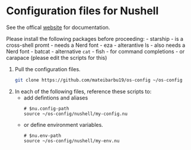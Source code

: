 # Configuration files for Nushell

See the offical [website](https://www.nushell.sh) for documentation.

Please install the following packages before proceeding:
    - starship 
        - is a cross-shell promt
        - needs a Nerd font
    - eza
        - alterantive ls
        - also needs a Nerd font
    - batcat
        - alternative `cat`
    - fish
        - for command completions
        - or carapace (please edit the scripts for this)

1. Pull the configuration files.
    ```sh
    git clone https://github.com/mateibarbu19/os-config ~/os-config
    ```
2. In each of the following files, reference these scripts to:
    - add defintions and aliases
        ```nu
        # $nu.config-path
        source ~/os-config/nushell/my-config.nu
        ```
    - or define environment variables.
        ```nu
        # $nu.env-path
        source ~/os-config/nushell/my-env.nu
        ```
